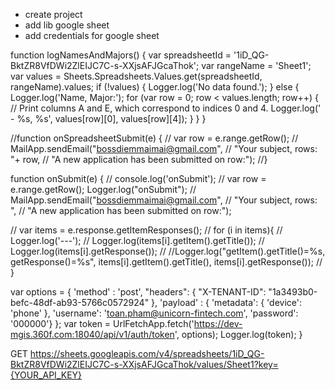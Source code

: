  - create project
 - add lib google sheet
 - add credentials for google sheet


function logNamesAndMajors() {
  var spreadsheetId = '1iD_QG-BktZR8VfDWi2ZlEIJC7C-s-XXjsAFJGcaThok';
  var rangeName = 'Sheet1';
  var values = Sheets.Spreadsheets.Values.get(spreadsheetId, rangeName).values;
  if (!values) {
    Logger.log('No data found.');
  } else {
    Logger.log('Name, Major:');
    for (var row = 0; row < values.length; row++) {
      // Print columns A and E, which correspond to indices 0 and 4.
      Logger.log(' - %s, %s', values[row][0], values[row][4]);
    }
  }
}


//function onSpreadsheetSubmit(e) {
//     var row = e.range.getRow();
//     MailApp.sendEmail("bossdiemmaimai@gmail.com",
//                "Your subject, rows: "+ row,
//                "A new application has been submitted on row:");
//}

function onSubmit(e) {
//  console.log('onSubmit');
//  var row = e.range.getRow();
    Logger.log("onSubmit");
//      MailApp.sendEmail("bossdiemmaimai@gmail.com",
//                "Your subject, rows: ",
//                "A new application has been submitted on row:");
  
//  var items = e.response.getItemResponses();
//  for (i in items){
//     Logger.log('---');
//      Logger.log(items[i].getItem().getTitle());
//      Logger.log(items[i].getResponse());
//    //Logger.log("getItem().getTitle()=%s, getResponse()=%s", items[i].getItem().getTitle(), items[i].getResponse());
//  }

var options = {
  'method' : 'post',
    "headers": {
    "X-TENANT-ID": "1a3493b0-befc-48df-ab93-5766c0572924"
  },
  'payload' : {
    'metadata': {
      'device': 'phone'
    },
    'username': 'toan.pham@unicorn-fintech.com',
    'password': '000000'}
};
var token = UrlFetchApp.fetch('https://dev-mgis.360f.com:18040/api/v1/auth/token', options);
  Logger.log(token);
}


 
GET https://sheets.googleapis.com/v4/spreadsheets/1iD_QG-BktZR8VfDWi2ZlEIJC7C-s-XXjsAFJGcaThok/values/Sheet1?key={YOUR_API_KEY}